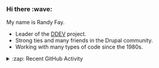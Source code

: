 <h3>Hi there :wave:</h3>

My name is Randy Fay.

- Leader of the [DDEV](https://github.com/ddev/ddev) project.
- Strong ties and many friends in the Drupal community.
- Working with many types of code since the 1980s.

<details>
  <summary>:zap: Recent GitHub Activity</summary>

<!--RECENT_ACTIVITY:start-->
      srcset="https://github-readme-stats.vercel.app/api?username=rfay&show_icons=true&count_private=true&include_all_commits=true&hide_border=true&theme=tokyonight"
      media="(prefers-color-scheme: dark)"
    />
    <source
      srcset="https://github-readme-stats.vercel.app/api?username=rfay&show_icons=true&count_private=true&include_all_commits=true&hide_border=true"
      media="(prefers-color-scheme: light), (prefers-color-scheme: no-preference)"
    />
    <img src="https://github-readme-stats.vercel.app/api?username=rfay&show_icons=true&count_private=true&include_all_commits=true&hide_border=true" />
  </picture>

</details>
